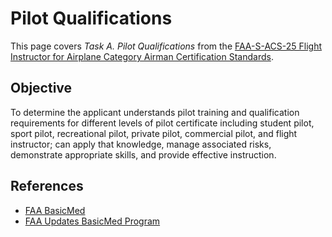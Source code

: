 # Pilot Qualifications

This page covers *Task A. Pilot Qualifications* from the [FAA-S-ACS-25 Flight Instructor for Airplane Category Airman Certification Standards](https://www.faa.gov/training_testing/testing/acs/cfi_airplane_acs_25.pdf).

## Objective

To determine the applicant understands pilot training and qualification requirements for different levels of pilot certificate including student pilot, sport pilot, recreational pilot, private pilot, commercial pilot, and flight
instructor; can apply that knowledge, manage associated risks, demonstrate appropriate skills, and provide
effective instruction.

<!--@include: ./docs/src/includes/privileges-limitations/overview.md | shift:1-->
<!--@include: ./docs/src/includes/privileges-limitations/student.md | shift:1-->
<!--@include: ./docs/src/includes/privileges-limitations/recreational.md | shift:1-->
<!--@include: ./docs/src/includes/privileges-limitations/private.md | shift:1-->
<!--@include: ./docs/src/includes/privileges-limitations/commercial.md | shift:1-->
<!--@include: ./docs/src/includes/privileges-limitations/atp.md | shift:1-->
<!--@include: ./docs/src/includes/privileges-limitations/ira.md | shift:1-->

<!--@include: ./docs/src/includes/medicals/medicals.md | shift:1-->

<!--@include: ./docs/src/includes/currency.md | shift:1-->

<!--@include: ./docs/src/includes/required-documents-ppm.md | shift:1-->

## References

* [FAA BasicMed](https://www.faa.gov/licenses_certificates/airmen_certification/basic_med)
* [FAA Updates BasicMed Program](https://www.faa.gov/newsroom/faa-updates-basicmed-program)
